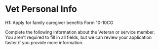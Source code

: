 # Vet Personal Info


H1: Apply for family caregiver benefits
Form 10-10CG

Complete the following information about the Veteran or service member. You aren’t required to fill in all fields, but we can review your application faster if you provide more information.

